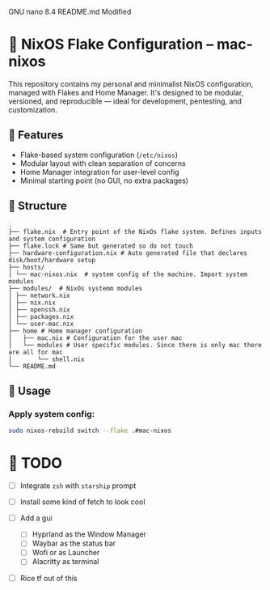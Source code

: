   GNU nano 8.4                                                                                               README.md                                                                                                Modified  
# 🐧 NixOS Flake Configuration – mac-nixos

This repository contains my personal and minimalist NixOS configuration, managed with Flakes and Home Manager.
It's designed to be modular, versioned, and reproducible — ideal for development, pentesting, and customization.

## 🧩 Features

- Flake-based system configuration (`/etc/nixos`)
- Modular layout with clean separation of concerns
- Home Manager integration for user-level config
- Minimal starting point (no GUI, no extra packages)

## 📁 Structure

```shell
.
├── flake.nix  # Entry point of the NixOs flake system. Defines inputs and system configuration
├── flake.lock # Same but generated so do not touch
├── hardware-configuration.nix # Auto generated file that declares disk/boot/hardware setup
├── hosts/
│ └── mac-nixos.nix  # system config of the machine. Import system modules
├── modules/  # NixOs systemm modules
│ ├── network.nix
│ ├── nix.nix
│ ├── openssh.nix
│ ├── packages.nix
│ └── user-mac.nix
├── home # Home manager configuration
│   ├── mac.nix # Configuration for the user mac
│   └── modules # User specific modules. Since there is only mac there are all for mac
│       └── shell.nix
└── README.md
```


## 🚀 Usage

### Apply system config:

```bash
sudo nixos-rebuild switch --flake .#mac-nixos
```

# 🔧 TODO

- [ ] Integrate `zsh` with `starship` prompt
- [ ] Install some kind of fetch to look cool
- [ ] Add a gui
  - [ ] Hyprland as the Window Manager
  - [ ] Waybar as the status bar
  - [ ] Wofi or as Launcher
  - [ ] Alacritty as terminal
- [ ] Rice tf out of this

